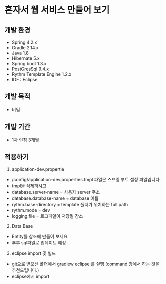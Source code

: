 # 혼자서 웹 서비스 만들어 보기 

## 개발 환경

- Spring 4.2.x
- Gradle 2.14.x
- Java 1.8
- Hibernate 5.x
- Spring boot 1.3.x
- PostGresSql 9.4.x
- Rythm Template Engine 1.2.x
- IDE : Eclipse


## 개발 목적 

- 비밀

## 개발 기간 

- 1차 런칭 3개월

## 적용하기

1. application-dev.propertie
- /config/application-dev.properties.tmpl 파일은 스프링 부트 설정 파일입니다.
- tmpl을 삭제하시고 
- database.server-name = 사용자 server 주소 
- database.database-name = database 이름
- rythm.base-directory = template 폴더가 위치하는 full path
- rythm.mode = dev 
- logging.file = 로그파일이 저장될 장소  

2. Data Base 
- Entity를 참조해 만들어 보세요
- 추후 sql파일로 업데이트 예정

3. eclipse import 및 빌드
- git으로 받으신 폴더에서 gradlew eclipse 를 실행 (command 창에서 하는 것을 추천드립니다.)
- eclipse에서 import

